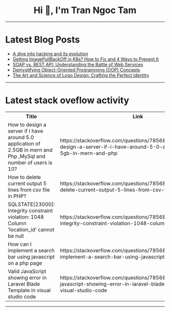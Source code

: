 <h1 align="center">Hi 👋, I'm Tran Ngoc Tam</h1>

---

# Latest Blog Posts 
<!-- BLOG-POST-LIST:START -->
- [A dive into hacking and its evolution](https://dev.to/cougarred1/a-dive-into-hacking-and-its-evolution-3iop)
- [Getting ImagePullBackOff in K8s? How to Fix and 4 Ways to Prevent It](https://dev.to/giladmaayan/getting-imagepullbackoff-in-k8s-how-to-fix-and-4-ways-to-prevent-it-31g0)
- [SOAP vs. REST API: Understanding the Battle of Web Services](https://dev.to/keploy/soap-vs-rest-api-understanding-the-battle-of-web-services-5g9a)
- [Demystifying Object-Oriented Programming &lpar;OOP&rpar; Concepts](https://dev.to/manavcodaty/demystifying-object-oriented-programming-oop-concepts-df5)
- [The Art and Science of Logo Design: Crafting the Perfect Identity](https://dev.to/witsow_branding/the-art-and-science-of-logo-design-crafting-the-perfect-identity-33j3)
<!-- BLOG-POST-LIST:END -->

---

# Latest stack oveflow activity
<table>
  <tr><th>Title</th><th>Link</th></tr>
  <!-- STACKOVERFLOW:START --><tr><td>How to design a server if I have around 5.0 application of 2.5GB in mern and Php ,MySql and number of users is 10?</td><td>https://stackoverflow.com/questions/78568481/how-to-design-a-server-if-i-have-around-5-0-application-of-2-5gb-in-mern-and-php</td></tr><tr><td>How to delete current output 5 lines from csv file in PHP?</td><td>https://stackoverflow.com/questions/78568318/how-to-delete-current-output-5-lines-from-csv-file-in-php</td></tr><tr><td>SQLSTATE[23000]: Integrity constraint violation: 1048 Column &#39;location_id&#39; cannot be null</td><td>https://stackoverflow.com/questions/78568299/sqlstate23000-integrity-constraint-violation-1048-column-location-id-canno</td></tr><tr><td>How can I implement a search bar using javascript on a php page</td><td>https://stackoverflow.com/questions/78568291/how-can-i-implement-a-search-bar-using-javascript-on-a-php-page</td></tr><tr><td>Valid JavaScript showing error in Laravel Blade Template in visual studio code</td><td>https://stackoverflow.com/questions/78568278/valid-javascript-showing-error-in-laravel-blade-template-in-visual-studio-code</td></tr><!-- STACKOVERFLOW:END -->
</table>

---


